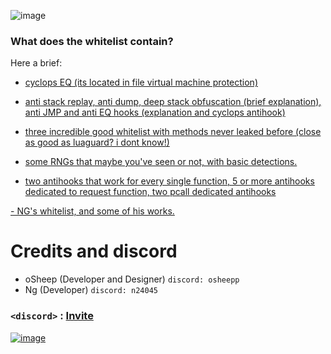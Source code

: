 ![image](https://github.com/oShyyyyy/Salty-whitelist/assets/96142498/c590a9d2-1a7e-4e15-a4ff-927968b42da3)
### What does the whitelist contain? 

Here a brief:

- [cyclops EQ (its located in file virtual machine protection)](https://github.com/oShyyyyy/Salty-whitelist/blob/main/All/Virtual%20Machine%20Security.lua)

- [anti stack replay, anti dump, deep stack obfuscation (brief explanation), anti JMP and anti EQ hooks (explanation and cyclops antihook)]()
  
- [three incredible good whitelist with methods never leaked before (close as good as luaguard? i dont know!)](https://github.com/oShyyyyy/Salty-whitelist/tree/main/Whitelist)
  
- [some RNGs that maybe you've seen or not, with basic detections.](https://github.com/oShyyyyy/Salty-whitelist/blob/main/All/RNG.lua)
  
- [two antihooks that work for every single function, 5 or more antihooks dedicated to request function, two pcall dedicated antihooks](https://github.com/oShyyyyy/Salty-whitelist/blob/main/All/5star%20ANTIHOOK%20(really%20good%20ones).lua)

[- NG's whitelist, and some of his works.](https://github.com/oShyyyyy/Salty-whitelist/blob/main/NG%20works/Really%20good%20whitelist.lua)

# Credits and discord

- oSheep (Developer and Designer) `discord: osheepp`
- Ng (Developer) `discord: n24045`

### `<discord>` : [Invite](https://discord.gg/QNx8RzvXrH)

[![image](https://github.com/oShyyyyy/Salty-whitelist/assets/96142498/374814d0-ec37-433e-bd6d-5e187e94189f)](https://discord.gg/QNx8RzvXrH)


